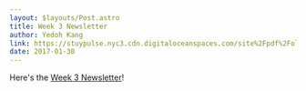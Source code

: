 ```yaml
---
layout: $layouts/Post.astro
title: Week 3 Newsletter
author: Yedoh Kang
link: https://stuypulse.nyc3.cdn.digitaloceanspaces.com/site%2Fpdf%2Fold_pdfs%2F2017_week3.pdf
date: 2017-01-30
---
```

Here's the [Week 3 Newsletter](https://stuypulse.nyc3.cdn.digitaloceanspaces.com/site%2Fpdf%2Fold_pdfs%2F2017_week3.pdf)!
